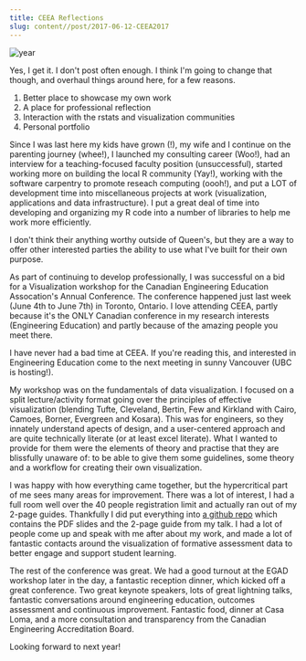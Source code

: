 ```yaml
---
title: CEEA Reflections
slug: content//post/2017-06-12-CEEA2017
---
```


![year](https://e.lvme.me/ullaqld.jpg)

Yes, I get it. I don't post often enough.  I think I'm going to change that though, and overhaul things around here, for a few reasons.

1. Better place to showcase my own work
2. A place for professional reflection
3. Interaction with the rstats and visualization communities
4. Personal portfolio 

Since I was last here my kids have grown (!), my wife and I continue on the parenting journey (whee!), I launched my consulting career (Woo!), had an interview for a teaching-focused faculty position (unsuccessful), started working more on building the local R community (Yay!), working with the software carpentry to promote reseach computing (oooh!), and put a LOT of development time into miscellaneous projects at work (visualization, applications and data infrastructure).  I put a great deal of time into developing and organizing my R code into a number of libraries to help me work more efficiently.

I don't think their anything worthy outside of Queen's, but they are a way to offer other interested parties the ability to use what I've built for their own purpose.

As part of continuing to develop professionally, I was successful on a bid for a Visualization workshop for the Canadian Engineering Education Assocation's Annual Conference.  The conference happened just last week (June 4th to June 7th) in Toronto, Ontario.  I love attending CEEA, partly because it's the ONLY Canadian conference in my research interests (Engineering Education) and partly because of the amazing people you meet there.

I have never had a bad time at CEEA.  If you're reading this, and interested in Engineering Education come to the next meeting in sunny Vancouver (UBC is hosting!).

My workshop was on the fundamentals of data visualization.  I focused on a split lecture/activity format going over the principles of effective visualization (blending Tufte, Cleveland, Bertin, Few and Kirkland with Cairo, Camoes, Borner, Evergreen and Kosara).  This was for engineers, so they innately understand apects of design, and a user-centered approach and are quite technically literate (or at least excel literate).   What I wanted to provide for them were the elements of theory and practise that they are blissfully unaware of: to be able to give them some guidelines, some theory and a workflow for creating their own visualization.

I was happy with how everything came together, but the hypercritical part of me sees many areas for improvement.  There was a lot of interest, I had a full room well over the 40 people registration limit and actually ran out of my 2-page guides.  Thankfully I did put everything into [a github repo](https://github.com/jkaupp/CEEA2017-Speaking-With-Data) which contains the PDF slides and the 2-page guide from my talk.   I had a lot of people come up and speak with me after about my work, and made a lot of fantastic contacts around the visualization of formative assessment data to better engage and support student learning.

The rest of the conference was great.  We had a good turnout at the EGAD workshop later in the day, a fantastic reception dinner, which kicked off a great conference.  Two great keynote speakers, lots of great lightning talks, fantastic conversations around engineering education, outcomes assessment and continuous improvement.  Fantastic food, dinner at Casa Loma, and a more consultation and transparency from the Canadian Engineering Accreditation Board. 

Looking forward to next year!






